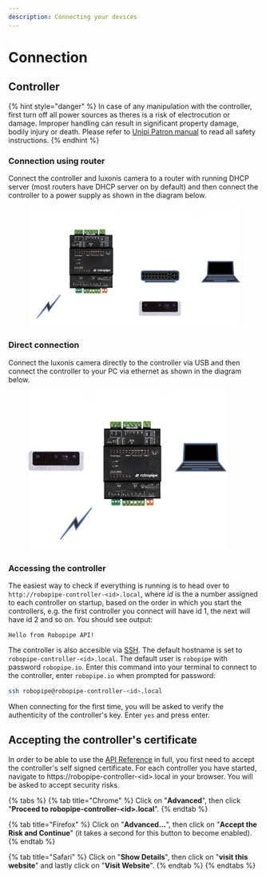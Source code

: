 ```yaml
---
description: Connecting your devices
---
```


# Connection

## Controller

{% hint style="danger" %}
In case of any manipulation with the controller, first turn off all power sources as theres is a risk of electrocution or damage. Improper handling can result in significant property damage, bodily injury or death. Please refer to [Unipi Patron manual](https://kb.unipi.technology/_media/en:files:products:unipi-patron-manual-en.pdf) to read all safety instructions.&#x20;
{% endhint %}

### Connection using router

Connect the controller and luxonis camera to a router with running DHCP server (most routers have DHCP server on by default) and then connect the controller to a power supply as shown in the diagram below.

<div data-full-width="true"><figure><img src="../.gitbook/assets/plc-router-luxonis-pc.png" alt=""><figcaption></figcaption></figure></div>

### Direct connection

Connect the luxonis camera directly to the controller via USB and then connect the controller to your PC via ethernet as shown in the diagram below.

<figure><img src="../.gitbook/assets/plc-pc-luxonis.png" alt=""><figcaption></figcaption></figure>

### Accessing the controller

The easiest way to check if everything is running is to head over to `http://robopipe-controller-<id>.local`, where _id_ is the a number assigned to each controller on startup, based on the order in which you start the controllers, e.g. the first controller you connect will have id 1, the next will have id 2 and so on. You should see output:&#x20;

```
Hello from Robopipe API!
```

The controller is also accesible via [SSH](https://en.wikipedia.org/wiki/Secure_Shell). The default hostname is set to `robopipe-controller-<id>.local`. The default user is `robopipe` with password `robopipe.io`. Enter this command into your terminal to connect to the controller, enter `robopipe.io` when prompted for password:

```bash
ssh robopipe@robopipe-controller-<id>.local
```

When connecting for the first time, you will be asked to verify the authenticity of the controller's key. Enter `yes` and press enter.

## Accepting the controller's certificate

In order to be able to use the [API Reference](../api/api-reference/) in full, you first need to accept the controller's self signed certificate. For each controller you have started, navigate to https://robopipe-controller-\<id>.local in your browser. You will be asked to accept security risks.

{% tabs %}
{% tab title="Chrome" %}
Click on "**Advanced**", then click "**Proceed to robopipe-controller-\<id>.local**".
{% endtab %}

{% tab title="Firefox" %}
Click on "**Advanced...**", then click on "**Accept the Risk and Continue**" (it takes a second for this button to become enabled).
{% endtab %}

{% tab title="Safari" %}
Click on "**Show Details**", then click on "**visit this website**" and lastly click on "**Visit Website**".
{% endtab %}
{% endtabs %}
